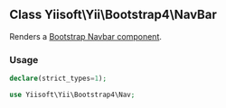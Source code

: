 ## Class Yiisoft\Yii\Bootstrap4\NavBar
Renders a [Bootstrap Navbar component](https://getbootstrap.com/docs/4.5/components/navbar/).

### Usage

```php
declare(strict_types=1);

use Yiisoft\Yii\Bootstrap4\Nav;
```
